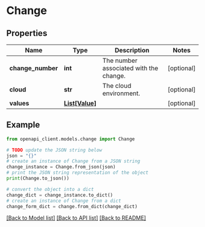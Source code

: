 # Change


## Properties

Name | Type | Description | Notes
------------ | ------------- | ------------- | -------------
**change_number** | **int** | The number associated with the change. | [optional] 
**cloud** | **str** | The cloud environment. | [optional] 
**values** | [**List[Value]**](Value.md) |  | [optional] 

## Example

```python
from openapi_client.models.change import Change

# TODO update the JSON string below
json = "{}"
# create an instance of Change from a JSON string
change_instance = Change.from_json(json)
# print the JSON string representation of the object
print(Change.to_json())

# convert the object into a dict
change_dict = change_instance.to_dict()
# create an instance of Change from a dict
change_form_dict = change.from_dict(change_dict)
```
[[Back to Model list]](../README.md#documentation-for-models) [[Back to API list]](../README.md#documentation-for-api-endpoints) [[Back to README]](../README.md)


